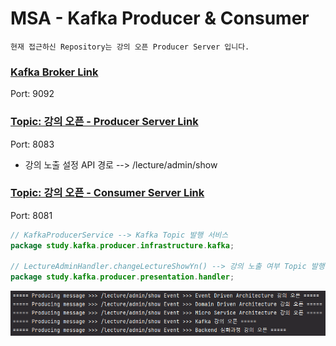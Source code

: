 # MSA - Kafka Producer & Consumer

`현재 접근하신 Repository는 강의 오픈 Producer Server 입니다.`

### [Kafka Broker Link](https://github.com/powerstar13/Kafka-msa-topic)
Port: 9092
### [Topic: 강의 오픈 - Producer Server Link](https://github.com/powerstar13/Kafka-msa-topic/KafkaLecture)
Port: 8083
- 강의 노출 설정 API 경로 --> /lecture/admin/show
### [Topic: 강의 오픈 - Consumer Server Link](https://github.com/powerstar13/Kafka-msa-topic/KafkaMember)
Port: 8081

```java
// KafkaProducerService --> Kafka Topic 발행 서비스
package study.kafka.producer.infrastructure.kafka;

// LectureAdminHandler.changeLectureShowYn() --> 강의 노출 여부 Topic 발행
package study.kafka.producer.presentation.handler;
```

![img.png](img.png)